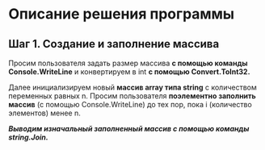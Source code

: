 # Описание решения программы

## Шаг 1. Создание и заполнение массива

Просим пользователя задать размер массива **с помощью команды Console.WriteLine** и конвертируем в int **с помощью Convert.ToInt32.**

Далее инициализируем новый **массив array типа string** с количеством переменных равных n. 
Просим пользователя **поэлементно заполнить массив** (c помощью Console.WriteLine) до тех пор, пока i (количество элементов) менее n. 

**_Выводим изначальный заполненный массив с помощью команды string.Join._**

